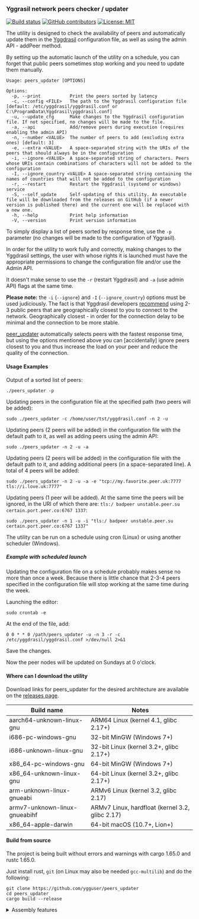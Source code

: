 ### Yggrasil network peers checker / updater

[![Build status](https://github.com/ygguser/peers_updater/actions/workflows/Build+Release.yml/badge.svg)](https://github.com/ygguser/peers_updater/actions/workflows/Build+Release.yml) 
[![GitHub contributors](https://img.shields.io/github/contributors/ygguser/peers_updater)](https://github.com/ygguser/peers_updater/graphs/contributors)
[![License: MIT](https://img.shields.io/github/license/ygguser/peers_updater)](/LICENSE)

The utility is designed to check the availability of peers and automatically update them in the [Yggdrasil](https://yggdrasil-network.github.io/) configuration file, as well as using the admin API - addPeer method.

By setting up the automatic launch of the utility on a schedule, you can forget that public peers sometimes stop working and you need to update them manually.

```
Usage: peers_updater [OPTIONS]

Options:
  -p, --print           Print the peers sorted by latency
  -c, --config <FILE>   The path to the Yggdrasil configuration file [default: /etc/yggdrasil/yggdrasil.conf or C:\ProgramData\Yggdrasil\yggdrasil.conf]
  -u, --update_cfg      Make changes to the Yggdrasil configuration file. If not specified, no changes will be made to the file.
  -a, --api             Add/remove peers during execution (requires enabling the admin API)
  -n, --number <VALUE>  The number of peers to add (excluding extra ones) [default: 3]
  -e, --extra <VALUE>   A space-separated string with the URIs of the peers that should always be in the configuration
  -i, --ignore <VALUE>  A space-separated string of characters. Peers whose URIs contain combinations of characters will not be added to the configuration
  -I, --ignore_country <VALUE> A space-separated string containing the names of countries that will not be added to the configuration
  -r, --restart         Restart the Yggdrasil (systemd or windows) service
  -S, --self_update     Self-updating of this utility. An executable file will be downloaded from the releases on GitHub (if a newer version is published there) and the current one will be replaced with a new one.
  -h, --help            Print help information
  -V, --version         Print version information
```

To simply display a list of peers sorted by response time, use the `-p` parameter (no changes will be made to the configuration of Yggrasil).

In order for the utility to work fully and correctly, making changes to the Yggdrasil settings, the user with whose rights it is launched must have the appropriate permissions to change the configuration file and/or use the Admin API.

It doesn't make sense to use the `-r` (restart Yggdrasil) and `-a` (use admin API) flags at the same time.

**Please note:** the `-i` (`--ignore`) and `-I` (`--ignore_country`) options must be used judiciously. The fact is that Yggdrasil developers [recommend](https://github.com/yggdrasil-network/public-peers#how-do-i-pick-peers) using 2-3 public peers that are geographically closest to you to connect to the network. Geographically closest - in order for the connection delay to be minimal and the connection to be more stable.

[peer_updater](https://github.com/ygguser/peers_updater) automatically selects peers with the fastest response time, but using the options mentioned above you can [accidentally] ignore peers closest to you and thus increase the load on your peer and reduce the quality of the connection.

#### Usage Examples

Output of a sorted list of peers:

```
./peers_updater -p
```

Updating peers in the configuration file at the specified path (two peers will be added):

```
sudo ./peers_updater -c /home/user/tst/yggdrasil.conf -n 2 -u
```

Updating peers (2 peers will be added) in the configuration file with the default path to it, as well as adding peers using the admin API:

```
sudo ./peers_updater -n 2 -u -a
```

Updating peers (2 peers will be added) in the configuration file with the default path to it, and adding additional peers (in a space-separated line). A total of 4 peers will be added:

```
sudo ./peers_updater -n 2 -u -a -e "tcp://my.favorite.peer.uk:7777 tls://i.love.uk:7777"
```

Updating peers (1 peer will be added). At the same time the peers will be ignored, in the URI of which there are: `tls:/ badpeer unstable.peer.su certain.port.peer.co:6767 1337`:

```
sudo ./peers_updater -n 1 -u -i "tls:/ badpeer unstable.peer.su certain.port.peer.co:6767 1337"
```

The utility can be run on a schedule using cron (Linux) or using another scheduler (Windows).

##### Example with scheduled launch
Updating the configuration file on a schedule probably makes sense no more than once a week. Because there is little chance that 2-3-4 peers specified in the configuration file will stop working at the same time during the week.

Launching the editor:
```
sudo crontab -e
```

At the end of the file, add: 
```
0 0 * * 0 /path/peers_updater -u -n 3 -r -c /etc/yggdrasil/yggdrasil.conf >/dev/null 2>&1
```
Save the changes.

Now the peer nodes will be updated on Sundays at 0 o'clock.

#### Where can I download the utility

Download links for peers_updater for the desired architecture are available on the [releases page](https://github.com/ygguser/peers_updater/releases).

<!--- https://doc.rust-lang.org/nightly/rustc/platform-support.html --->

| Build name	| Notes |
| -- | -- |
| aarch64-unknown-linux-gnu |	ARM64 Linux (kernel 4.1, glibc 2.17+) |
| i686-pc-windows-gnu |	32-bit MinGW (Windows 7+) |
| i686-unknown-linux-gnu |	32-bit Linux (kernel 3.2+, glibc 2.17+) |
| x86_64-pc-windows-gnu	| 64-bit MinGW (Windows 7+) |
| x86_64-unknown-linux-gnu |	64-bit Linux (kernel 3.2+, glibc 2.17+) |
| arm-unknown-linux-gnueabi	| ARMv6 Linux (kernel 3.2, glibc 2.17) |
| armv7-unknown-linux-gnueabihf	| ARMv7 Linux, hardfloat (kernel 3.2, glibc 2.17) |
| x86_64-apple-darwin | 64-bit macOS (10.7+, Lion+) |


#### Build from source

The project is being built without errors and warnings with cargo 1.65.0 and rustc 1.65.0.

Just install rust, `git` (on Linux may also be needed `gcc-multilib`) and do the following: 

```
git clone https://github.com/ygguser/peers_updater
cd peers_updater
cargo build --release
```

<details><summary>Assembly features</summary>

##### Configuring functionality during assembly

By default, the project will assemble with all the functionality described above, but it is possible to disable the functions you do not need and thereby slightly reduce the size of the executable file.

For example:

```
cargo build --release --no-default-features --features "update_cfg self_updating"
```

Possible values of the features parameter:

- `updating_cfg` - updating the Yggdrasil configuration file
- `using_api` - using the API to update peers
- `self_updating` - the possibility of self-updating

This is how the options help for a program compiled with the `--no-default-features` option looks like:

```
Usage: peers_updater [OPTIONS]

Options:
  -p, --print                   Print the peers sorted by latency. When using this parameter, all other parameters will be ignored.
  -i, --ignore <VALUE>          A space-separated string of characters. Peers whose URIs contain combinations of this characters will not be added to the configuration
  -I, --ignore_country <VALUE>  A space-separated string containing the names of countries that will not be added to the configuration
  -h, --help                    Print help
  -V, --version                 Print version
```
</details>

